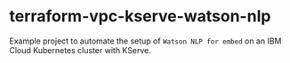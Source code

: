 # terraform-vpc-kserve-watson-nlp
Example project to automate the setup of `Watson NLP for embed` on an IBM Cloud Kubernetes cluster with KServe.
